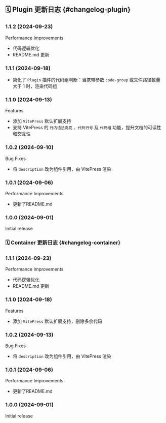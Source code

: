 ## 🗓️ Plugin 更新日志 {#changelog-plugin}

### 1.1.2 (2024-09-23)

Performance Improvements

- 代码逻辑优化
- README.md 更新

### 1.1.1 (2024-09-18)

- 简化了 `Plugin` 插件的代码组判断：当携带参数 `code-group` 或文件路径数量大于 1 时，渲染代码组

### 1.1.0 (2024-09-13)

Features

- 添加 `VitePress` 默认扩展支持
- 支持 VitePress 的 `行内语法高亮` 、`代码行号` 及 `代码组` 功能，提升文档的可读性和交互性

### 1.0.2 (2024-09-10)

Bug Fixes

- 将 `description` 改为组件引用，由 VitePress 渲染

### 1.0.1 (2024-09-06)

Performance Improvements

- 更新了README.md

### 1.0.0 (2024-09-01)

Initial release

### 🗓️ Container 更新日志 {#changelog-container}

### 1.1.1 (2024-09-23)

Performance Improvements

- 代码逻辑优化
- README.md 更新

### 1.1.0 (2024-09-18)

Features

- 添加 `VitePress` 默认扩展支持，删除多余代码

### 1.0.2 (2024-09-13)

Bug Fixes

- 将 `description` 改为组件引用，由 VitePress 渲染

### 1.0.1 (2024-09-06)

Performance Improvements

- 更新了README.md

### 1.0.0 (2024-09-01)

Initial release
